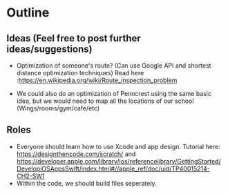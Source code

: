 # Outline

Ideas (Feel free to post further ideas/suggestions)
--------
* Optimization of someone's route? (Can use Google API and shortest distance optimization techniques)  Read here :https://en.wikipedia.org/wiki/Route_inspection_problem

* We could also do an optimization of Penncrest using the same basic idea, but we would need to map all the locations of our school (Wings/rooms/gym/cafe/etc)

Roles
------------
* Everyone should learn how to use Xcode and app design. Tutorial here: https://designthencode.com/scratch/ and https://developer.apple.com/library/ios/referencelibrary/GettingStarted/DevelopiOSAppsSwift/index.html#//apple_ref/doc/uid/TP40015214-CH2-SW1
* Within the code, we should build files seperately. 
